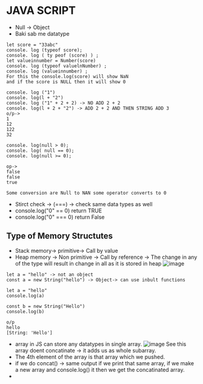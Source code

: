 # JAVA SCRIPT
- Null -> Object
- Baki sab me datatype

```JS
let score = "33abc"
console. log (typeof score);
console. log ( ty peof (score) ) ;
let valueinnumber = Number(score)
console. log (typeof valuelnNumber) ;
console. log (valueinnumber) ;
For this the console.log(score) will show NaN
and if the score is NULL then it will show 0
```
```JS
console. log ("1")
console. log(l + "2")
console. log ("1" + 2 + 2) -> NO ADD 2 + 2
console. log(l + 2 + "2") -> ADD 2 + 2 AND THEN STRING ADD 3
o/p->
1
12
122
32
```
```JS
console. log(null > 0);
console. log( null == 0);
console. log(null >= 0);

op->
false
false
true

Some conversion are Null to NAN some operator converts to 0

```
- Stirct check -> (===) -> check same data types as well
- console.log("0" == 0) return TRUE
- console.log("0" === 0) return False

## Type of Memory Structutes
- Stack memory-> primitive-> Call by value
- Heap memory -> Non primitive -> Call by reference -> The change in any of the type will result in change in all as it is stored in heap
![image](https://github.com/pratt0007/TIL/assets/100209212/77d9596b-9d4e-4d71-a97f-fe1cb0e0fc44)

```Js
let a = "hello" -> not an object
const a = new String("hello") -> Object-> can use inbult functions
```
```JS
let a = "hello"
console.log(a)

const b = new String("Hello")
console.log(b)

o/p
hello
[String: 'Hello']
```
- array in JS can store any datatypes in single array.
![image](https://github.com/pratt0007/TIL/assets/100209212/b6573831-e765-4355-9da9-62fd14576d1e)
See this array doent concatinate -> it adds us as whole subarray.
- The 4th element of the array is that array which we pushed.
- if we do concat() -> same output if we print that same array, if we make a new array and console.log() it then we get the concatinated array.
- 
  

